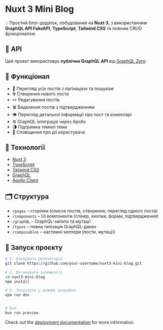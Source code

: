 # Nuxt 3 Mini Blog

💡 Простий блог-додаток, побудований на **Nuxt 3**, з використанням **GraphQL API FakeAPI**, **TypeScript**, **Tailwind CSS** та повним CRUD функціоналом.

## 🔗 API

Цей проєкт використовує **публічне GraphQL API** від [GraphQL Zero](https://graphqlzero.almansi.me/):


## 🔧 Функціонал

- 📄 Перегляд усіх постів з пагінацією та пошуком
- ➕ Створення нового поста
- ✏️ Редагування постів
- 🗑️ Видалення постів з підтвердженням
- 👁 Перегляд детальної інформації про пост та коментарі
- ⚙️ GraphQL інтеграція через Apollo
- 🌗 Підтримка темної теми
- 🔔 Сповіщення про дії користувача

## 🧰 Технології

- [Nuxt 3](https://nuxt.com/)
- [TypeScript](https://www.typescriptlang.org/)
- [Tailwind CSS](https://tailwindcss.com/)
- [GraphQL](https://graphql.org/)
- [Apollo Client](https://apollo.vuejs.org/)

## 🗂️ Структура

- `/pages` – сторінки (список постів, створення, перегляд одного поста)
- `/components` – UI компоненти (спінер, кнопки, форми, підтвердження)
- `/graphQL` – GraphQL-запити та мутації
- `/types` – повна типізація GraphQL-даних
- `/composables` – кастомні хелпери (пости, мутації)

## 🚀 Запуск проєкту

```bash
# 1. Клонувати репозиторій
git clone https://github.com/your-username/nuxt3-mini-blog.git

# 2. Встановити залежності
cd nuxt3-mini-blog
npm install

# 3. Запустити у режимі розробки
npm run dev


# bun
bun run preview
```

Check out the [deployment documentation](https://nuxt.com/docs/getting-started/deployment) for more information.
